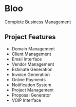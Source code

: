 # Bloo
Complete Business Management

## Project Features

* Domain Management
* Client Management
* Email Interface
* Vendor Management
* Estimate Generation
* Invoice Generation
* Online Payments
* Notification System
* Project Management
* Proposal Generator
* VOIP Interface